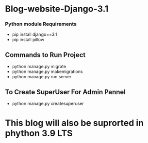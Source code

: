 # Blog-website-Django-3.1

### Python module Requirements
+ pip install django==3.1
+ pip install pillow

## Commands to Run Project

+ python manage.py migrate
+ python manage.py makemigrations
+ python manage.py run server

## To Create SuperUser For Admin Pannel
+ python manage.py createsuperuser

# This blog will also be suprorted in phython 3.9 LTS
